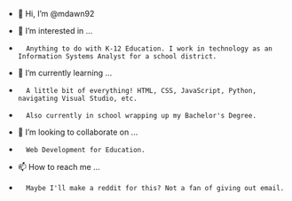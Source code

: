 - 👋 Hi, I’m @mdawn92

- 👀 I’m interested in ...
-       Anything to do with K-12 Education. I work in technology as an Information Systems Analyst for a school district. 

- 🌱 I’m currently learning ...
-       A little bit of everything! HTML, CSS, JavaScript, Python, navigating Visual Studio, etc. 
-       Also currently in school wrapping up my Bachelor's Degree.

- 💞️ I’m looking to collaborate on ...
-       Web Development for Education. 

- 📫 How to reach me ...
-       Maybe I'll make a reddit for this? Not a fan of giving out email. 

